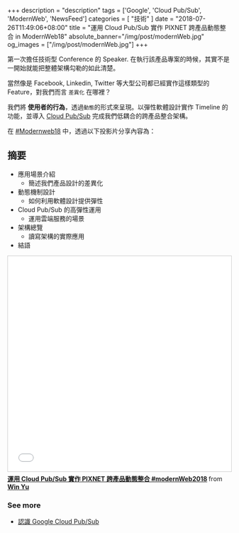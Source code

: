 +++
description = "description"
tags = ['Google', 'Cloud Pub/Sub', 'ModernWeb', 'NewsFeed']
categories = [ "技術" ]
date = "2018-07-26T11:49:06+08:00"
title = "運用 Cloud Pub/Sub 實作 PIXNET 跨產品動態整合 in ModernWeb18"
absolute_banner="/img/post/modernWeb.jpg"
og_images = ["/img/post/modernWeb.jpg"]
+++

第一次擔任技術型 Conference 的 Speaker. 在執行該產品專案的時候，其實不是一開始就能把整體架構勾勒的如此清楚。
<!--more-->

當然像是 Facebook, Linkedin, Twitter 等大型公司都已經實作這樣類型的 Feature，對我們而言 `差異化` 在哪裡？

我們將 __使用者的行為__，透過`動態`的形式來呈現。以彈性軟體設計實作 Timeline 的功能，並導入 [Cloud Pub/Sub](/pubsub) 完成我們低耦合的跨產品整合架構。

在 [#Modernweb18](http://modernweb.tw/agenda.html) 中，透過以下投影片分享內容為：

## 摘要
- 應用場景介紹
    - 簡述我們產品設計的差異化
- 動態機制設計
    - 如何利用軟體設計提供彈性
- Cloud Pub/Sub 的高彈性運用
    - 運用雲端服務的場景
- 架構總覽
    - 讀寫架構的實際應用
- 結語



<iframe src="//www.slideshare.net/slideshow/embed_code/key/MdzHfAE2oEOMhK" width="100%" height="485" frameborder="0" marginwidth="0" marginheight="0" scrolling="no" style="border:1px solid #CCC; border-width:1px; margin-bottom:5px; max-width: 100%;" allowfullscreen> </iframe> <div style="margin-bottom:5px"> <strong> <a href="//www.slideshare.net/kylinfish/newsfeed-for-crossplatformviapubsub" title="運用 Cloud Pub/Sub 實作 PIXNET 跨產品動態整合 #modernWeb2018" target="_blank">運用 Cloud Pub/Sub 實作 PIXNET 跨產品動態整合 #modernWeb2018</a> </strong> from <strong><a href="https://www.slideshare.net/kylinfish" target="_blank">Win Yu</a></strong> </div>


### <span class="text-success">__See more__</span>
-  [認識 Google Cloud Pub/Sub](/pubsub/)
